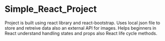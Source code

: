 # Simple_React_Project
Project is built using react library and react-bootstrap. Uses local json file to store and retreive data also an external API for images. Helps beginners in React understand handling states and props also React life cycle methods. 
